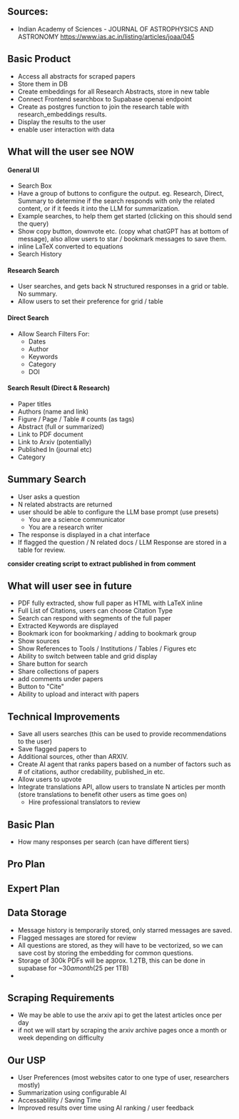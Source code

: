 ## Sources:

- Indian Academy of Sciences - JOURNAL OF ASTROPHYSICS AND ASTRONOMY https://www.ias.ac.in/listing/articles/joaa/045 

## Basic Product

- Access all abstracts for scraped papers
- Store them in DB
- Create embeddings for all Research Abstracts, store in new table
- Connect Frontend searchbox to Supabase openai endpoint
- Create as postgres function to join the research table with research_embeddings results.
- Display the results to the user
- enable user interaction with data

## What will the user see NOW

#### General UI

- Search Box
- Have a group of buttons to configure the output. eg. Research, Direct, Summary to determine if the search responds with only the related content, or if it feeds it into the LLM for summarization.
- Example searches, to help them get started (clicking on this should send the query)
- Show copy button, downvote etc. (copy what chatGPT has at bottom of message), also allow users to star / bookmark messages to save them.
- inline LaTeX converted to equations
- Search History 

#### Research Search
- User searches, and gets back N structured responses in a grid or table. No summary.
- Allow users to set their preference for grid / table

#### Direct Search

- Allow Search Filters For:
  - Dates
  - Author
  - Keywords
  - Category
  - DOI

#### Search Result (Direct & Research)
- Paper titles
- Authors (name and link)
- Figure / Page / Table # counts (as tags)
- Abstract (full or summarized)
- Link to PDF document
- Link to Arxiv (potentially)
- Published In (journal etc)
- Category

## Summary Search
- User asks a question
- N related abstracts are returned
- user should be able to configure the LLM base prompt (use presets)
  - You are a science communicator
  - You are a research writer
- The response is displayed in a chat interface
- If flagged the question / N related docs / LLM Response are stored in a table for review.


**consider creating script to extract published in from comment**

## What will user see in future

- PDF fully extracted, show full paper as HTML with LaTeX inline
- Full List of Citations, users can choose Citation Type
- Search can respond with segments of the full paper
- Extracted Keywords are displayed
- Bookmark icon for bookmarking / adding to bookmark group
- Show sources
- Show References to Tools / Institutions / Tables / Figures etc
- Ability to switch between table and grid display
- Share button for search
- Share collections of papers
- add comments under papers
- Button to "Cite"
- Ability to upload and interact with papers



## Technical Improvements

- Save all users searches (this can be used to provide recommendations to the user)
- Save flagged papers to
- Additional sources, other than ARXIV.
- Create AI agent that ranks papers based on a number of factors such as # of citations, author credability, published_in etc.
- Allow users to upvote
- Integrate translations API, allow users to translate N articles per month (store translations to benefit other users as time goes on)
  - Hire professional translators to review

## Basic Plan

- How many responses per search (can have different tiers)

## Pro Plan

## Expert Plan


## Data Storage

- Message history is temporarily stored, only starred messages are saved.
- Flagged messages are stored for review
- All questions are stored, as they will have to be vectorized, so we can save cost by storing the embedding for common questions.
- Storage of 300k PDFs will be approx. 1.2TB, this can be done in supabase for ~$30 a month ($25 per 1TB)
- 

## Scraping Requirements

- We may be able to use the arxiv api to get the latest articles once per day
- if not we will start by scraping the arxiv archive pages once a month or week depending on difficulty


## Our USP

- User Preferences (most websites cator to one type of user, researchers mostly)
- Summarization using configurable AI
- Accessablility / Saving Time
- Improved results over time using AI ranking / user feedback 